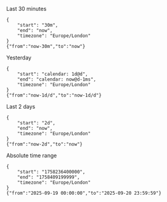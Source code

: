 Last 30 minutes
```
{
    "start": "30m",
    "end": "now",
    "timezone": "Europe/London"
}
{"from":"now-30m","to":"now"}
```

Yesterday
```
{
    "start": "calendar: 1d@d",
    "end": "calendar: now@d-1ms",
    "timezone": "Europe/London"
}
{"from":"now-1d/d","to":"now-1d/d"}
```

Last 2 days
```
{
    "start": "2d",
    "end": "now",
    "timezone": "Europe/London"
}
{"from":"now-2d","to":"now"}
```

Absolute time range
```
{
    "start": "1758236400000",
    "end": "1758409199999",
    "timezone": "Europe/London"
}
{"from":"2025-09-19 00:00:00","to":"2025-09-20 23:59:59"}
```
